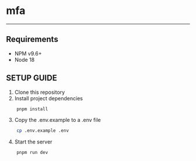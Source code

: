 # mfa

---

## Requirements

-  NPM v9.6+
-  Node 18

## SETUP GUIDE

1. Clone this repository
2. Install project dependencies

```sh
    pnpm install
```

3. Copy the .env.example to a .env file

```sh
    cp .env.example .env
```

4. Start the server

```
    pnpm run dev
```
